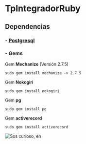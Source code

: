 ﻿# TpIntegradorRuby
## Dependencias
### - [**Postgresql**](https://www.postgresql.org/)

### - Gems

Gem **Mechanize** (Versión 2.7.5)

    sudo gem install mechanize -v 2.7.5
Gem **Nokogiri**

    sudo gem install nokogiri

Gem **pg**

    sudo gem install pg

Gem **activerecord**

    sudo gem install activerecord

![Sos curioso, eh](https://c.tenor.com/p3hWK5YRo6IAAAAC/this-is-fine-dog.gif)

